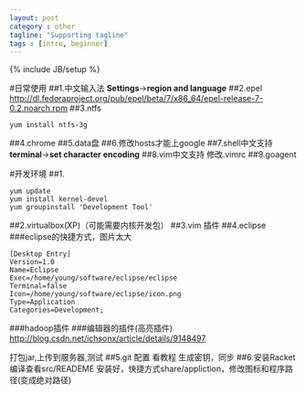 ```yaml
---
layout: post
category : other
tagline: "Supporting tagline"
tags : [intro, beginner]
---
```

{% include JB/setup %}

#日常使用
##1.中文输入法
**Settings**->**region and language**
##2.epel
http://dl.fedoraproject.org/pub/epel/beta/7/x86_64/epel-release-7-0.2.noarch.rpm
##3.ntfs
```
yum install ntfs-3g
```
##4.chrome
##5.data盘
##6.修改hosts才能上google
##7.shell中文支持
**terminal**->**set character encoding**
##8.vim中文支持
修改.vimrc
##9.goagent



#开发环境
##1.
```
yum update
yum install kernel-devel
yum groupinstall 'Development Tool'
```
##2.virtualbox(XP)（可能需要内核开发包）
##3.vim 插件
##4.eclipse
###eclipse的快捷方式，图片太大
```
[Desktop Entry]
Version=1.0
Name=Eclipse
Exec=/home/young/software/eclipse/eclipse
Terminal=false
Icon=/home/young/software/eclipse/icon.png
Type=Application
Categories=Development;
```

###hadoop插件
###编辑器的插件(高亮插件)
http://blog.csdn.net/ichsonx/article/details/9148497

打包jar,上传到服务器,测试
##5.git 配置
看教程
生成密钥，同步
##6.安装Racket
编译查看src/READEME
安装好，快捷方式share/appliction，修改图标和程序路径(变成绝对路径)
